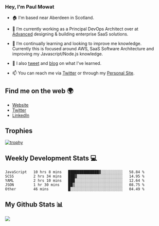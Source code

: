 ### Hey, I'm Paul Mowat

- 🏠 I'm based near Aberdeen in Scotland.
- 💼 I’m currently working as a Principal DevOps Architect over at [Advanced](https://www.oneadvanced.com/) designing & building enterprise SaaS solutions.
- 📖 I’m continually learning and looking to improve me knowledge. Currently this is focused around AWS, SaaS Software Architecture and improving my Javascript/Node.js knowledge.
- 📔 I also [tweet](https://twitter.com/paul_mowat) and [blog](https://www.paulmowat.co.uk/blog) on what I've learned.

- 📫 You can reach me via [Twitter](https://twitter.com/paul_mowat) or through my [Personal Site](https://www.paulmowat.co.uk).


## Find me on the web 🌍

- [Website](https://www.paulmowat.co.uk)
- [Twitter](https://twitter.com/paul_mowat)
- [LinkedIn](https://www.linkedin.com/in/paulmowat)

## Trophies

[![trophy](https://github-profile-trophy.vercel.app/?username=paulmowat)](https://github.com/ryo-ma/github-profile-trophy)

## Weekly Development Stats 💻

<!--START_SECTION:waka-->

```text
JavaScript   10 hrs 8 mins   ██████████████▓░░░░░░░░░░   58.84 %
SCSS         2 hrs 34 mins   ███▓░░░░░░░░░░░░░░░░░░░░░   14.95 %
YAML         2 hrs 10 mins   ███░░░░░░░░░░░░░░░░░░░░░░   12.64 %
JSON         1 hr 30 mins    ██▒░░░░░░░░░░░░░░░░░░░░░░   08.75 %
Other        46 mins         █░░░░░░░░░░░░░░░░░░░░░░░░   04.49 %
```

<!--END_SECTION:waka-->

## My Github Stats 📊

![](https://github-readme-stats.vercel.app/api?username=paulmowat&show_icons=true&count_private=true)
